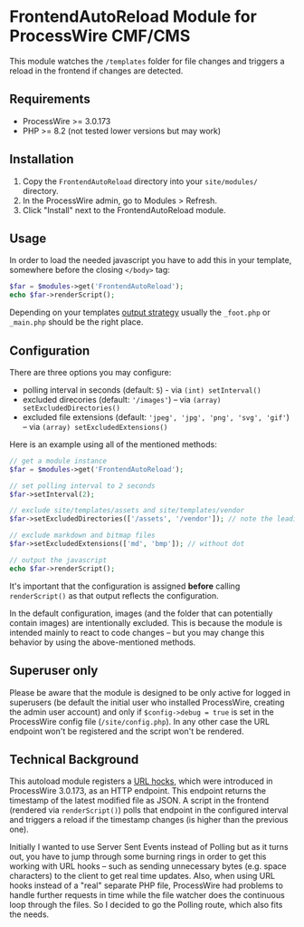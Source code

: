 # FrontendAutoReload Module for ProcessWire CMF/CMS

This module watches the `/templates` folder for file changes and triggers a reload in the frontend if changes are detected.


## Requirements
* ProcessWire >= 3.0.173
* PHP >= 8.2 (not tested lower versions but may work)


## Installation

1. Copy the `FrontendAutoReload` directory into your `site/modules/` directory.
2. In the ProcessWire admin, go to Modules > Refresh.
3. Click "Install" next to the FrontendAutoReload module.


## Usage

In order to load the needed javascript you have to add this in your template, somewhere before the closing `</body>` tag:

```php
$far = $modules->get('FrontendAutoReload');
echo $far->renderScript();
```

Depending on your templates [output strategy](https://processwire.com/docs/front-end/output/) usually the `_foot.php` or `_main.php` should be the right place.


## Configuration

There are three options you may configure:

* polling interval in seconds (default: `5`) - via `(int) setInterval()`
* excluded direcories (default: `'/images'`) – via `(array) setExcludedDirectories()`
* excluded file extensions (default: `'jpeg', 'jpg', 'png', 'svg', 'gif'`) – via `(array) setExcludedExtensions()` 

Here is an example using all of the mentioned methods:

```php
// get a module instance
$far = $modules->get('FrontendAutoReload');

// set polling interval to 2 seconds
$far->setInterval(2);

// exclude site/templates/assets and site/templates/vendor
$far->setExcludedDirectories(['/assets', '/vendor']); // note the leading slash!

// exclude markdown and bitmap files
$far->setExcludedExtensions(['md', 'bmp']); // without dot

// output the javascript
echo $far->renderScript();
```

It's important that the configuration is assigned **before** calling `renderScript()` as that output reflects the configuration.

In the default configuration, images (and the folder that can potentially contain images) are intentionally excluded. This is because the module is intended mainly to react to code changes – but you may change this behavior by using the above-mentioned methods.

## Superuser only
Please be aware that the module is designed to be only active for logged in superusers (be default the initial user who installed ProcessWire, creating the admin user account) and only if `$config->debug = true` is set in the ProcessWire config file (`/site/config.php`). In any other case the URL endpoint won't be registered and the script won't be rendered.


## Technical Background
This autoload module registers a [URL hocks](https://processwire.com/docs/modules/hooks/#url-path-hooks), which were introduced in ProcessWire 3.0.173, as an HTTP endpoint. This endpoint returns the timestamp of the latest modified file as JSON. A script in the frontend (rendered via `renderScript()`) polls that endpoint in the configured interval and triggers a reload if the timestamp changes (is higher than the previous one).

Initially I wanted to use Server Sent Events instead of Polling but as it turns out, you have to jump through some burning rings in order to get this working with URL hooks – such as sending unnecessary bytes (e.g. space characters) to the client to get real time updates. Also, when using URL hooks instead of a "real" separate PHP file, ProcessWire had problems to handle further requests in time while the file watcher does the continuous loop through the files. So I decided to go the Polling route, which also fits the needs.


